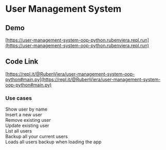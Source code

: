 # User Management System

## Demo
[https://user-management-system-oop-python.rubenviera.repl.run](https://user-management-system-oop-python.rubenviera.repl.run)

## Code Link

[https://repl.it/@RubenViera/user-management-system-oop-python#main.py](https://repl.it/@RubenViera/user-management-system-oop-python#main.py)

### Use cases

Show user by name </br>
Insert a new user </br>
Remove existing user </br>
Update existing user </br>
List all users </br>
Backup all your current users </br>
Loads all users backup when loading the app </br>
